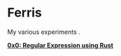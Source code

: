 # Ferris

My various experiments .


**[0x0: Regular Expression using Rust](https://github.com/xelemental/Ferris/tree/main/REGEX)**
